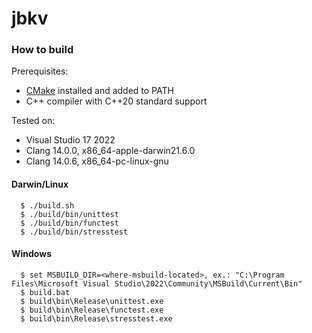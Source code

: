 # jbkv
### How to build
Prerequisites:
- [CMake](https://cmake.org) installed and added to PATH
- C++ compiler with C++20 standard support

Tested on:
- Visual Studio 17 2022
- Clang 14.0.0, x86_64-apple-darwin21.6.0
- Clang 14.0.6, x86_64-pc-linux-gnu

#### Darwin/Linux
```
  $ ./build.sh
  $ ./build/bin/unittest
  $ ./build/bin/functest
  $ ./build/bin/stresstest
```

#### Windows
```
  $ set MSBUILD_DIR=<where-msbuild-located>, ex.: "C:\Program Files\Microsoft Visual Studio\2022\Community\MSBuild\Current\Bin"
  $ build.bat
  $ build\bin\Release\unittest.exe
  $ build\bin\Release\functest.exe
  $ build\bin\Release\stresstest.exe
```



